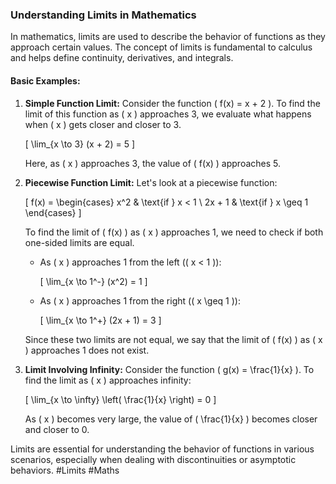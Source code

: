 ### Understanding Limits in Mathematics

In mathematics, limits are used to describe the behavior of functions as they approach certain values. The concept of limits is fundamental to calculus and helps define continuity, derivatives, and integrals.

#### Basic Examples:

1. **Simple Function Limit:**
   Consider the function \( f(x) = x + 2 \). To find the limit of this function as \( x \) approaches 3, we evaluate what happens when \( x \) gets closer and closer to 3.
   
   \[
   \lim_{x \to 3} (x + 2) = 5
   \]
   
   Here, as \( x \) approaches 3, the value of \( f(x) \) approaches 5.

2. **Piecewise Function Limit:**
   Let's look at a piecewise function:
   
   \[
   f(x) = 
   \begin{cases} 
   x^2 & \text{if } x < 1 \\
   2x + 1 & \text{if } x \geq 1
   \end{cases}
   \]
   
   To find the limit of \( f(x) \) as \( x \) approaches 1, we need to check if both one-sided limits are equal.
   
   - As \( x \) approaches 1 from the left (\( x < 1 \)):
     
     \[
     \lim_{x \to 1^-} (x^2) = 1
     \]
     
   - As \( x \) approaches 1 from the right (\( x \geq 1 \)):
     
     \[
     \lim_{x \to 1^+} (2x + 1) = 3
     \]
   
   Since these two limits are not equal, we say that the limit of \( f(x) \) as \( x \) approaches 1 does not exist.

3. **Limit Involving Infinity:**
   Consider the function \( g(x) = \frac{1}{x} \). To find the limit as \( x \) approaches infinity:
   
   \[
   \lim_{x \to \infty} \left( \frac{1}{x} \right) = 0
   \]
   
   As \( x \) becomes very large, the value of \( \frac{1}{x} \) becomes closer and closer to 0.

Limits are essential for understanding the behavior of functions in various scenarios, especially when dealing with discontinuities or asymptotic behaviors. #Limits #Maths
